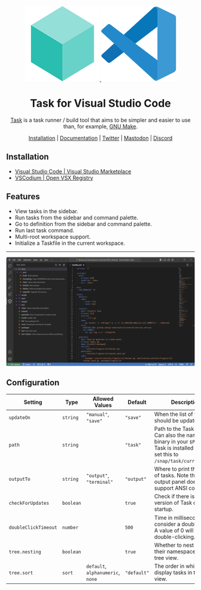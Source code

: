 <div align="center">
  <a href="https://taskfile.dev">
    <img src="./res/task.png" />
  </a>
  <a href="https://taskfile.dev">
    <img src="./res/vscode.png"/>
  </a>

  <h1>Task for Visual Studio Code</h1>

  <p>
    <a href="https://taskfile.dev">Task</a> is a task runner / build tool that aims to be simpler and easier to use than, for example, <a href="https://www.gnu.org/software/make/">GNU Make<a>.
  </p>

  <p>
    <a href="https://taskfile.dev/installation/">Installation</a> | <a href="https://taskfile.dev/usage/">Documentation</a> | <a href="https://twitter.com/taskfiledev">Twitter</a> | <a href="https://fosstodon.org/@task">Mastodon</a> | <a href="https://discord.gg/6TY36E39UK">Discord</a>
  </p>
</div>

## Installation

- [Visual Studio Code | Visual Studio Marketplace](https://marketplace.visualstudio.com/items?itemName=task.vscode-task)
- [VSCodium | Open VSX Registry](https://open-vsx.org/extension/task/vscode-task)

## Features

- View tasks in the sidebar.
- Run tasks from the sidebar and command palette.
- Go to definition from the sidebar and command palette.
- Run last task command.
- Multi-root workspace support.
- Initialize a Taskfile in the current workspace.

---

![Task for Visual Studio Code Preview](./res/preview.png)

## Configuration

| Setting              | Type      | Allowed Values                    | Default     | Description                                                                                                                                   |
| -------------------- | --------- | --------------------------------- | ----------- | --------------------------------------------------------------------------------------------------------------------------------------------- |
| `updateOn`           | `string`  | `"manual"`, `"save"`              | `"save"`    | When the list of tasks should be updated.                                                                                                     |
| `path`               | `string`  |                                   | `"task"`    | Path to the Task binary. Can also the name of a binary in your `$PATH`. If Task is installed via Snap, set this to `/snap/task/current/task`. |
| `outputTo`           | `string`  | `"output"`, `"terminal"`          | `"output"`  | Where to print the output of tasks. Note that the output panel does not support ANSI colors.                                                  |
| `checkForUpdates`    | `boolean` |                                   | `true`      | Check if there is a newer version of Task on startup.                                                                                         |
| `doubleClickTimeout` | `number`  |                                   | `500`       | Time in milliseconds to consider a double-click. A value of 0 will disable double-clicking.                                                   |
| `tree.nesting`       | `boolean` |                                   | `true`      | Whether to nest tasks by their namespace in the tree view.                                                                                    |
| `tree.sort`          | `sort`    | `default`, `alphanumeric`, `none` | `"default"` | The order in which to display tasks in the tree view.                                                                                         |
